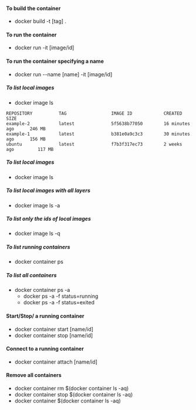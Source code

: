 
#### To build the container
- docker build -t [tag] .


#### To run the container
- docker run -it [image/id]


#### To run the container specifying a name
- docker run --name [name] -it [image/id]

##### To list local images
- docker image ls

```
REPOSITORY          TAG                 IMAGE ID            CREATED             SIZE
example-2           latest              5f5638b77050        16 minutes ago      246 MB
example-1           latest              b381e0a9c3c3        30 minutes ago      156 MB
ubuntu              latest              f7b3f317ec73        2 weeks ago         117 MB
```

##### To list local images
- docker image ls

##### To list local images with all layers
- docker image ls -a

##### To list only the ids of local images
- docker image ls -q

##### To list running containers
- docker container ps

##### To list all containers
- docker container ps -a
  - docker ps -a -f status=running
  - docker ps -a -f status=exited

#### Start/Stop/ a running container
- docker container start [name/id]
- docker container stop [name/id]

#### Connect to a running container
- docker container attach [name/id]


#### Remove all containers
- docker container rm $(docker container ls -aq)
- docker container stop $(docker container ls -aq)
- docker container  $(docker container ls -aq)
